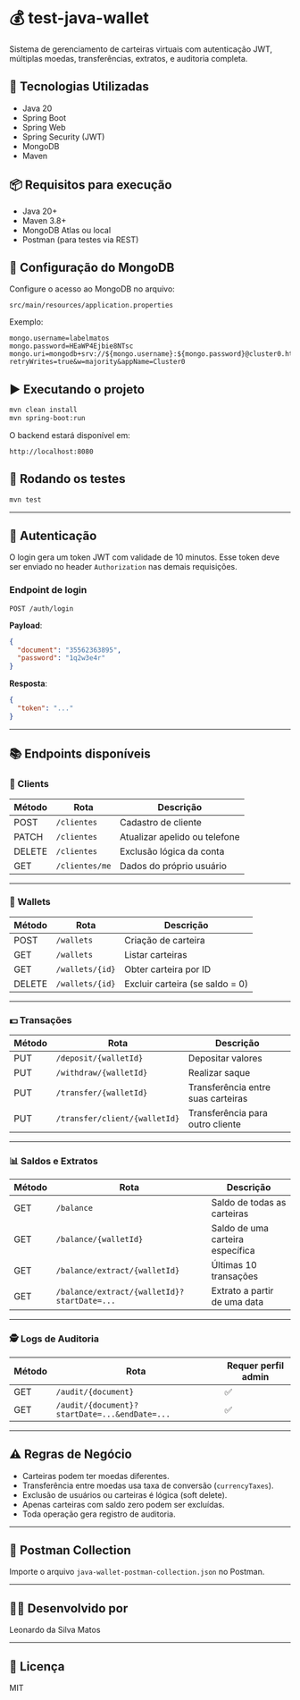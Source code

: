 
# 💰 test-java-wallet

Sistema de gerenciamento de carteiras virtuais com autenticação JWT, múltiplas moedas, transferências, extratos, e auditoria completa.

## 🧰 Tecnologias Utilizadas

- Java 20
- Spring Boot
- Spring Web
- Spring Security (JWT)
- MongoDB
- Maven

## 📦 Requisitos para execução

- Java 20+
- Maven 3.8+
- MongoDB Atlas ou local
- Postman (para testes via REST)

## 🔌 Configuração do MongoDB

Configure o acesso ao MongoDB no arquivo:

```
src/main/resources/application.properties
```

Exemplo:
```properties
mongo.username=labelmatos
mongo.password=HEaWP4Ejbie8NTsc
mongo.uri=mongodb+srv://${mongo.username}:${mongo.password}@cluster0.htfvgih.mongodb.net/?retryWrites=true&w=majority&appName=Cluster0
```

## ▶️ Executando o projeto

```bash
mvn clean install
mvn spring-boot:run
```

O backend estará disponível em:
```
http://localhost:8080
```

## 🧪 Rodando os testes

```bash
mvn test
```

---

## 🔐 Autenticação

O login gera um token JWT com validade de 10 minutos. Esse token deve ser enviado no header `Authorization` nas demais requisições.

### Endpoint de login

```http
POST /auth/login
```

**Payload**:
```json
{
  "document": "35562363895",
  "password": "1q2w3e4r"
}
```

**Resposta**:
```json
{
  "token": "..."
}
```

---

## 📚 Endpoints disponíveis

### 👤 Clients
| Método | Rota                     | Descrição                       |
|--------|--------------------------|----------------------------------|
| POST   | `/clientes`              | Cadastro de cliente             |
| PATCH  | `/clientes`              | Atualizar apelido ou telefone   |
| DELETE | `/clientes`              | Exclusão lógica da conta        |
| GET    | `/clientes/me`           | Dados do próprio usuário        |

---

### 💼 Wallets
| Método | Rota                     | Descrição                        |
|--------|--------------------------|----------------------------------|
| POST   | `/wallets`               | Criação de carteira              |
| GET    | `/wallets`               | Listar carteiras                 |
| GET    | `/wallets/{id}`          | Obter carteira por ID            |
| DELETE | `/wallets/{id}`          | Excluir carteira (se saldo = 0)  |

---

### 💵 Transações
| Método | Rota                              | Descrição                       |
|--------|-----------------------------------|----------------------------------|
| PUT    | `/deposit/{walletId}`            | Depositar valores               |
| PUT    | `/withdraw/{walletId}`           | Realizar saque                  |
| PUT    | `/transfer/{walletId}`           | Transferência entre suas carteiras |
| PUT    | `/transfer/client/{walletId}`    | Transferência para outro cliente |

---

### 📊 Saldos e Extratos
| Método | Rota                                         | Descrição                         |
|--------|----------------------------------------------|------------------------------------|
| GET    | `/balance`                                   | Saldo de todas as carteiras       |
| GET    | `/balance/{walletId}`                        | Saldo de uma carteira específica  |
| GET    | `/balance/extract/{walletId}`                | Últimas 10 transações             |
| GET    | `/balance/extract/{walletId}?startDate=...`  | Extrato a partir de uma data      |

---

### 🕵️ Logs de Auditoria
| Método | Rota                                             | Requer perfil admin |
|--------|--------------------------------------------------|---------------------|
| GET    | `/audit/{document}`                              | ✅                  |
| GET    | `/audit/{document}?startDate=...&endDate=...`    | ✅                  |

---

## ⚠️ Regras de Negócio

- Carteiras podem ter moedas diferentes.
- Transferência entre moedas usa taxa de conversão (`currencyTaxes`).
- Exclusão de usuários ou carteiras é lógica (soft delete).
- Apenas carteiras com saldo zero podem ser excluídas.
- Toda operação gera registro de auditoria.

---

## 📮 Postman Collection

Importe o arquivo `java-wallet-postman-collection.json` no Postman.

---

## 👨‍💻 Desenvolvido por

Leonardo da Silva Matos

---

## 📝 Licença

MIT
